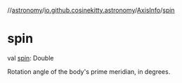 //[astronomy](../../../index.md)/[io.github.cosinekitty.astronomy](../index.md)/[AxisInfo](index.md)/[spin](spin.md)

# spin

val [spin](spin.md): Double

Rotation angle of the body's prime meridian, in degrees.
